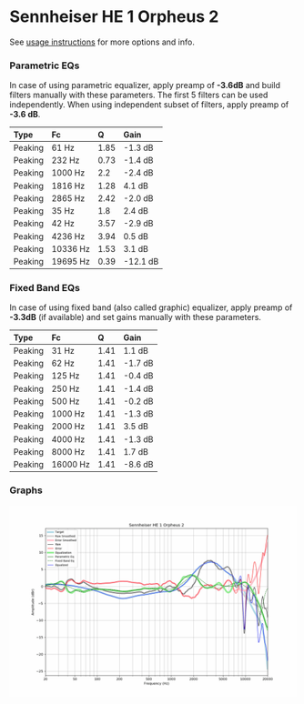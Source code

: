 # Sennheiser HE 1 Orpheus 2
See [usage instructions](https://github.com/jaakkopasanen/AutoEq#usage) for more options and info.

### Parametric EQs
In case of using parametric equalizer, apply preamp of **-3.6dB** and build filters manually
with these parameters. The first 5 filters can be used independently.
When using independent subset of filters, apply preamp of **-3.6 dB**.

| Type    | Fc       |    Q | Gain     |
|:--------|:---------|:-----|:---------|
| Peaking | 61 Hz    | 1.85 | -1.3 dB  |
| Peaking | 232 Hz   | 0.73 | -1.4 dB  |
| Peaking | 1000 Hz  | 2.2  | -2.4 dB  |
| Peaking | 1816 Hz  | 1.28 | 4.1 dB   |
| Peaking | 2865 Hz  | 2.42 | -2.0 dB  |
| Peaking | 35 Hz    | 1.8  | 2.4 dB   |
| Peaking | 42 Hz    | 3.57 | -2.9 dB  |
| Peaking | 4236 Hz  | 3.94 | 0.5 dB   |
| Peaking | 10336 Hz | 1.53 | 3.1 dB   |
| Peaking | 19695 Hz | 0.39 | -12.1 dB |

### Fixed Band EQs
In case of using fixed band (also called graphic) equalizer, apply preamp of **-3.3dB**
(if available) and set gains manually with these parameters.

| Type    | Fc       |    Q | Gain    |
|:--------|:---------|:-----|:--------|
| Peaking | 31 Hz    | 1.41 | 1.1 dB  |
| Peaking | 62 Hz    | 1.41 | -1.7 dB |
| Peaking | 125 Hz   | 1.41 | -0.4 dB |
| Peaking | 250 Hz   | 1.41 | -1.4 dB |
| Peaking | 500 Hz   | 1.41 | -0.2 dB |
| Peaking | 1000 Hz  | 1.41 | -1.3 dB |
| Peaking | 2000 Hz  | 1.41 | 3.5 dB  |
| Peaking | 4000 Hz  | 1.41 | -1.3 dB |
| Peaking | 8000 Hz  | 1.41 | 1.7 dB  |
| Peaking | 16000 Hz | 1.41 | -8.6 dB |

### Graphs
![](./Sennheiser%20HE%201%20Orpheus%202.png)